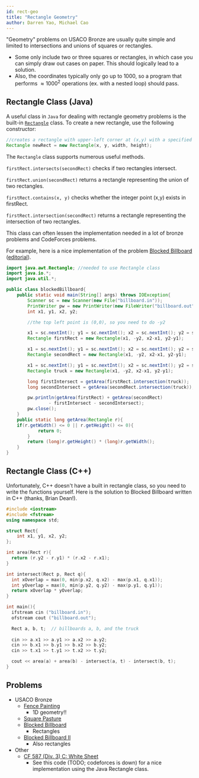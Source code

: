 ```yaml
---
id: rect-geo
title: "Rectangle Geometry"
author: Darren Yao, Michael Cao
---
```


<module-excerpt>

"Geometry" problems on USACO Bronze are usually quite simple and limited to intersections and unions of squares or rectangles. 

</module-excerpt>

 - Some only include two or three squares or rectangles, in which case you can simply draw out cases on paper. This should logically lead to a solution. 
 - Also, the coordinates typically only go up to $1000$, so a program that performs $\approx 1000^2$ operations (ex. with a nested loop) should pass.

## Rectangle Class (Java)

A useful class in `Java` for dealing with rectangle geometry problems is the built-in [`Rectangle`](https://docs.oracle.com/javase/8/docs/api/java/awt/Rectangle.html) class. To create a new rectangle, use the following constructor:

```java
//creates a rectangle with upper-left corner at (x,y) with a specified width and height
Rectangle newRect = new Rectangle(x, y, width, height); 
```

The `Rectangle` class supports numerous useful methods. 

`firstRect.intersects(secondRect)` checks if two rectangles intersect.

`firstRect.union(secondRect)` returns a rectangle representing the union of two rectangles.

`firstRect.contains(x, y)` checks whether the integer point (x,y) exists in firstRect.

`firstRect.intersection(secondRect)` returns a rectangle representing the intersection of two rectangles.

This class can often lessen the implementation needed in a lot of bronze problems and CodeForces problems.

For example, here is a nice implementation of the problem [Blocked Billboard](http://usaco.org/index.php?page=viewproblem2&cpid=759) ([editorial](http://www.usaco.org/current/data/sol_billboard_bronze_dec17.html)).

<spoiler title="Java Solution">

```java
import java.awt.Rectangle; //needed to use Rectangle class
import java.io.*;
import java.util.*;

public class blockedBillboard{
    public static void main(String[] args) throws IOException{
        Scanner sc = new Scanner(new File("billboard.in"));
        PrintWriter pw = new PrintWriter(new FileWriter("billboard.out"));
        int x1, y1, x2, y2;

        //the top left point is (0,0), so you need to do -y2

        x1 = sc.nextInt(); y1 = sc.nextInt(); x2 = sc.nextInt(); y2 = sc.nextInt();
        Rectangle firstRect = new Rectangle(x1, -y2, x2-x1, y2-y1);

        x1 = sc.nextInt(); y1 = sc.nextInt(); x2 = sc.nextInt(); y2 = sc.nextInt();
        Rectangle secondRect = new Rectangle(x1, -y2, x2-x1, y2-y1);

        x1 = sc.nextInt(); y1 = sc.nextInt(); x2 = sc.nextInt(); y2 = sc.nextInt();
        Rectangle truck = new Rectangle(x1, -y2, x2-x1, y2-y1);

        long firstIntersect = getArea(firstRect.intersection(truck));
        long secondIntersect = getArea(secondRect.intersection(truck));

        pw.println(getArea(firstRect) + getArea(secondRect) 
                - firstIntersect - secondIntersect);
        pw.close();
    }
    public static long getArea(Rectangle r){
	if(r.getWidth() <= 0 || r.getHeight() <= 0){
            return 0;
        }
        return (long)r.getHeight() * (long)r.getWidth();
    }
}

```
</spoiler>

## Rectangle Class (C++)

Unfortunately, C++ doesn't have a built in rectangle class, so you need to write the functions yourself. Here is the solution to Blocked Billboard written in C++ (thanks, Brian Dean!).

<spoiler title="C++ Solution">

```cpp
#include <iostream>
#include <fstream>
using namespace std;

struct Rect{
    int x1, y1, x2, y2;
};

int area(Rect r){
  return (r.y2 - r.y1) * (r.x2 - r.x1);
}

int intersect(Rect p, Rect q){
  int xOverlap = max(0, min(p.x2, q.x2) - max(p.x1, q.x1));
  int yOverlap = max(0, min(p.y2, q.y2) - max(p.y1, q.y1));
  return xOverlap * yOverlap;
}

int main(){
  ifstream cin ("billboard.in");
  ofstream cout ("billboard.out");

  Rect a, b, t;  // billboards a, b, and the truck
 
  cin >> a.x1 >> a.y1 >> a.x2 >> a.y2;
  cin >> b.x1 >> b.y1 >> b.x2 >> b.y2;
  cin >> t.x1 >> t.y1 >> t.x2 >> t.y2;

  cout << area(a) + area(b) - intersect(a, t) - intersect(b, t);
}

```
</spoiler>

## Problems

 - USACO Bronze
   - [Fence Painting](http://usaco.org/index.php?page=viewproblem2&cpid=567)
     - 1D geometry!!
   - [Square Pasture](http://usaco.org/index.php?page=viewproblem2&cpid=663)
   - [Blocked Billboard](http://usaco.org/index.php?page=viewproblem2&cpid=759)
     - Rectangles
   - [Blocked Billboard II](http://usaco.org/index.php?page=viewproblem2&cpid=783)
     - Also rectangles
 - Other
   - [CF 587 (Div. 3) C: White Sheet](https://codeforces.com/contest/1216/problem/C)
     - See this code (TODO; codeforces is down) for a nice implementation using the Java Rectangle class.

